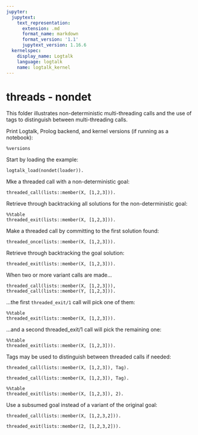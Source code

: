 ```yaml
---
jupyter:
  jupytext:
    text_representation:
      extension: .md
      format_name: markdown
      format_version: '1.1'
      jupytext_version: 1.16.6
  kernelspec:
    display_name: Logtalk
    language: logtalk
    name: logtalk_kernel
---
```


<!--
________________________________________________________________________

This file is part of Logtalk <https://logtalk.org/>  
SPDX-FileCopyrightText: 1998-2025 Paulo Moura <pmoura@logtalk.org>  
SPDX-License-Identifier: Apache-2.0

Licensed under the Apache License, Version 2.0 (the "License");
you may not use this file except in compliance with the License.
You may obtain a copy of the License at

    http://www.apache.org/licenses/LICENSE-2.0

Unless required by applicable law or agreed to in writing, software
distributed under the License is distributed on an "AS IS" BASIS,
WITHOUT WARRANTIES OR CONDITIONS OF ANY KIND, either express or implied.
See the License for the specific language governing permissions and
limitations under the License.
________________________________________________________________________
-->

# threads - nondet

This folder illustrates non-deterministic multi-threading calls and the
use of tags to distinguish between multi-threading calls.

Print Logtalk, Prolog backend, and kernel versions (if running as a notebook):

```logtalk
%versions
```

Start by loading the example:

```logtalk
logtalk_load(nondet(loader)).
```

Mke a threaded call with a non-deterministic goal:

```logtalk
threaded_call(lists::member(X, [1,2,3])).
```

<!--
X = _G189. 
-->

Retrieve through backtracking all solutions for the non-deterministic goal:

```logtalk
%%table
threaded_exit(lists::member(X, [1,2,3])).
```

<!--
X = 1 ;
X = 2 ;
X = 3 ;
false.
-->

Make a threaded call by committing to the first solution found:

```logtalk
threaded_once(lists::member(X, [1,2,3])).
```

<!--
X = _G189. 
-->

Retrieve through backtracking the goal solution:

```logtalk
threaded_exit(lists::member(X, [1,2,3])).
```

<!--
X = 1 ;
false.
-->

When two or more variant calls are made...

```logtalk
threaded_call(lists::member(X, [1,2,3])), threaded_call(lists::member(Y, [1,2,3])).
```

<!--
X = _G189 Y =_G190. 
-->

...the first `threaded_exit/1` call will pick one of them:

```logtalk
%%table
threaded_exit(lists::member(X, [1,2,3])).
```

<!--
X = 1 ;
X = 2 ;
X = 3 ;
false.
-->

...and a second threaded_exit/1 call will pick the remaining one:

```logtalk
%%table
threaded_exit(lists::member(X, [1,2,3])).
```

<!--
X = 1 ;
X = 2 ;
X = 3 ;
false.
-->

Tags may be used to distinguish between threaded calls if needed:

```logtalk
threaded_call(lists::member(X, [1,2,3]), Tag).
```

<!--
Tag = 1. 
-->

```logtalk
threaded_call(lists::member(X, [1,2,3]), Tag).
```

<!--
Tag = 2. 
-->

```logtalk
%%table
threaded_exit(lists::member(X, [1,2,3]), 2).
```

<!--
X = 1 ;
X = 2 ;
X = 3 ;
false.
-->

Use a subsumed goal instead of a variant of the original goal:

```logtalk
threaded_call(lists::member(X, [1,2,3,2])).
```

<!--
X = _G189. 
-->

```logtalk
threaded_exit(lists::member(2, [1,2,3,2])).
```

<!--
More ;
More ;
false.
-->
